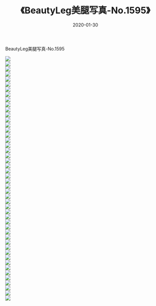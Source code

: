 ﻿---
layout: post
title:  《BeautyLeg美腿写真-No.1595》
date:   2020-01-30
img: http://img.660000.xyz/Sharelink/网络美图/2020/BeautyLeg美腿写真-No.1595/000.jpg
categories: [美女, 清纯, 唯美]
---

BeautyLeg美腿写真-No.1595

  ![](http://img.660000.xyz/Sharelink/网络美图/2020/BeautyLeg美腿写真-No.1595/001.jpg) <br> ![](http://img.660000.xyz/Sharelink/网络美图/2020/BeautyLeg美腿写真-No.1595/002.jpg) <br> ![](http://img.660000.xyz/Sharelink/网络美图/2020/BeautyLeg美腿写真-No.1595/003.jpg) <br> ![](http://img.660000.xyz/Sharelink/网络美图/2020/BeautyLeg美腿写真-No.1595/004.jpg) <br> ![](http://img.660000.xyz/Sharelink/网络美图/2020/BeautyLeg美腿写真-No.1595/005.jpg) <br> ![](http://img.660000.xyz/Sharelink/网络美图/2020/BeautyLeg美腿写真-No.1595/006.jpg) <br> ![](http://img.660000.xyz/Sharelink/网络美图/2020/BeautyLeg美腿写真-No.1595/007.jpg) <br> ![](http://img.660000.xyz/Sharelink/网络美图/2020/BeautyLeg美腿写真-No.1595/008.jpg) <br> ![](http://img.660000.xyz/Sharelink/网络美图/2020/BeautyLeg美腿写真-No.1595/009.jpg) <br> ![](http://img.660000.xyz/Sharelink/网络美图/2020/BeautyLeg美腿写真-No.1595/010.jpg) <br> ![](http://img.660000.xyz/Sharelink/网络美图/2020/BeautyLeg美腿写真-No.1595/011.jpg) <br> ![](http://img.660000.xyz/Sharelink/网络美图/2020/BeautyLeg美腿写真-No.1595/012.jpg) <br> ![](http://img.660000.xyz/Sharelink/网络美图/2020/BeautyLeg美腿写真-No.1595/013.jpg) <br> ![](http://img.660000.xyz/Sharelink/网络美图/2020/BeautyLeg美腿写真-No.1595/014.jpg) <br> ![](http://img.660000.xyz/Sharelink/网络美图/2020/BeautyLeg美腿写真-No.1595/015.jpg) <br> ![](http://img.660000.xyz/Sharelink/网络美图/2020/BeautyLeg美腿写真-No.1595/016.jpg) <br> ![](http://img.660000.xyz/Sharelink/网络美图/2020/BeautyLeg美腿写真-No.1595/017.jpg) <br> ![](http://img.660000.xyz/Sharelink/网络美图/2020/BeautyLeg美腿写真-No.1595/018.jpg) <br> ![](http://img.660000.xyz/Sharelink/网络美图/2020/BeautyLeg美腿写真-No.1595/019.jpg) <br> ![](http://img.660000.xyz/Sharelink/网络美图/2020/BeautyLeg美腿写真-No.1595/020.jpg) <br> ![](http://img.660000.xyz/Sharelink/网络美图/2020/BeautyLeg美腿写真-No.1595/021.jpg) <br> ![](http://img.660000.xyz/Sharelink/网络美图/2020/BeautyLeg美腿写真-No.1595/022.jpg) <br> ![](http://img.660000.xyz/Sharelink/网络美图/2020/BeautyLeg美腿写真-No.1595/023.jpg) <br> ![](http://img.660000.xyz/Sharelink/网络美图/2020/BeautyLeg美腿写真-No.1595/024.jpg) <br> ![](http://img.660000.xyz/Sharelink/网络美图/2020/BeautyLeg美腿写真-No.1595/025.jpg) <br> ![](http://img.660000.xyz/Sharelink/网络美图/2020/BeautyLeg美腿写真-No.1595/026.jpg) <br> ![](http://img.660000.xyz/Sharelink/网络美图/2020/BeautyLeg美腿写真-No.1595/027.jpg) <br> ![](http://img.660000.xyz/Sharelink/网络美图/2020/BeautyLeg美腿写真-No.1595/028.jpg) <br> ![](http://img.660000.xyz/Sharelink/网络美图/2020/BeautyLeg美腿写真-No.1595/029.jpg) <br> ![](http://img.660000.xyz/Sharelink/网络美图/2020/BeautyLeg美腿写真-No.1595/030.jpg) <br> ![](http://img.660000.xyz/Sharelink/网络美图/2020/BeautyLeg美腿写真-No.1595/031.jpg) <br> ![](http://img.660000.xyz/Sharelink/网络美图/2020/BeautyLeg美腿写真-No.1595/032.jpg) <br> ![](http://img.660000.xyz/Sharelink/网络美图/2020/BeautyLeg美腿写真-No.1595/033.jpg) <br> ![](http://img.660000.xyz/Sharelink/网络美图/2020/BeautyLeg美腿写真-No.1595/034.jpg) <br> ![](http://img.660000.xyz/Sharelink/网络美图/2020/BeautyLeg美腿写真-No.1595/035.jpg) <br> ![](http://img.660000.xyz/Sharelink/网络美图/2020/BeautyLeg美腿写真-No.1595/036.jpg) <br> ![](http://img.660000.xyz/Sharelink/网络美图/2020/BeautyLeg美腿写真-No.1595/037.jpg) <br> ![](http://img.660000.xyz/Sharelink/网络美图/2020/BeautyLeg美腿写真-No.1595/038.jpg) <br> ![](http://img.660000.xyz/Sharelink/网络美图/2020/BeautyLeg美腿写真-No.1595/039.jpg) <br> ![](http://img.660000.xyz/Sharelink/网络美图/2020/BeautyLeg美腿写真-No.1595/040.jpg) <br> ![](http://img.660000.xyz/Sharelink/网络美图/2020/BeautyLeg美腿写真-No.1595/041.jpg) <br> ![](http://img.660000.xyz/Sharelink/网络美图/2020/BeautyLeg美腿写真-No.1595/042.jpg) <br> ![](http://img.660000.xyz/Sharelink/网络美图/2020/BeautyLeg美腿写真-No.1595/043.jpg) <br> ![](http://img.660000.xyz/Sharelink/网络美图/2020/BeautyLeg美腿写真-No.1595/044.jpg) <br> ![](http://img.660000.xyz/Sharelink/网络美图/2020/BeautyLeg美腿写真-No.1595/045.jpg) <br> ![](http://img.660000.xyz/Sharelink/网络美图/2020/BeautyLeg美腿写真-No.1595/046.jpg) <br> ![](http://img.660000.xyz/Sharelink/网络美图/2020/BeautyLeg美腿写真-No.1595/047.jpg) <br> ![](http://img.660000.xyz/Sharelink/网络美图/2020/BeautyLeg美腿写真-No.1595/048.jpg) <br>